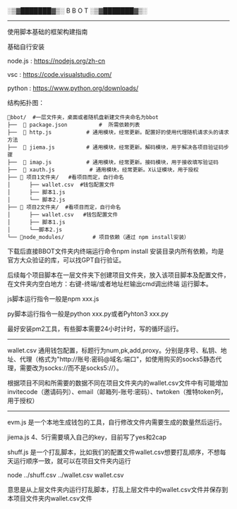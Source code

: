 #
░▒▓███████▓▒░ B B O T ░▒▓███████▓▒░


---
使用脚本基础的框架构建指南

基础自行安装

node.js : https://nodejs.org/zh-cn 

vsc : https://code.visualstudio.com/

python : https://www.python.org/downloads/

结构拓扑图：
```
📁bbot/  #一层文件夹，桌面或者随机盘新建文件夹命名为bbot
├──  📄 package.json          #  所需依赖列表
├──  📄 http.js           # 通用模块，经常更新。配置好的使用代理随机请求头的请求方法
├──  📄 jiema.js          # 通用模块，经常更新。解码模块，用于解决各项目验证码步骤
├──  📄 imap.js           # 通用模块，经常更新。接码模块，用于接收填写验证码
├──  📄 xauth.js           # 通用模块，经常更新。X认证模块，用于授权
├── 📁 项目1文件夹/   #看项目而定，自行命名
│      ├── wallet.csv  #钱包配置文件
│      ├── 脚本1.js  
│      └── 脚本2.js
├── 📁 项目2文件夹/  #看项目而定，自行命名
│      ├── wallet.csv   #钱包配置文件
│      ├── 脚本1.js
│      └──脚本2.js
└── 📁node_modules/         # 项目依赖（通过 npm install安装）
```


下载后直接BBOT文件夹内终端运行命令npm install 安装目录内所有依赖，均是官方大众验证的库，可以找GPT自行验证。

后续每个项目脚本在一层文件夹下创建项目文件夹，放入该项目脚本及配置文件，在文件夹内空白地方：右键-终端/或者地址栏输出cmd调出终端 运行脚本。

js脚本运行指令一般是npm xxx.js

py脚本运行指令一般是python xxx.py或者Pyhton3 xxx.py

最好安装pm2工具，有些脚本需要24小时计时，写的循环运行。


-----------------------------------------------------------------------------------------------------------

wallet.csv 通用钱包配置，标题行为num,pk,add,proxy。分别是序号、私钥、地址、代理（格式为"http://账号:密码@域名:端口"，如使用购买的socks5静态代理，需要改为socks://而不是socks5://）。

根据项目不同和所需要的数据不同在项目文件夹内的wallet.csv文件中有可能增加invitecode（邀请码列）、email（邮箱列-账号:密码）、twtoken（推特token列，用于授权）

-----------------------------------------------------------------------------------------------------------

evm.js 是一个本地生成钱包的工具，自行修改文件内需要生成的数量然后运行。

jiema.js 4、5行需要填入自己的key，目前写了yes和2cap

shuff.js 是一个打乱脚本，比如我们的配置文件wallet.csv想要打乱顺序，不想每天运行顺序一致，就可以在项目文件夹内运行

node ../shuff.csv ../wallet.csv wallet.csv

意思是从上层文件夹内运行打乱脚本，打乱上层文件中的wallet.csv文件并保存到本项目文件夹内wallet.csv文件

